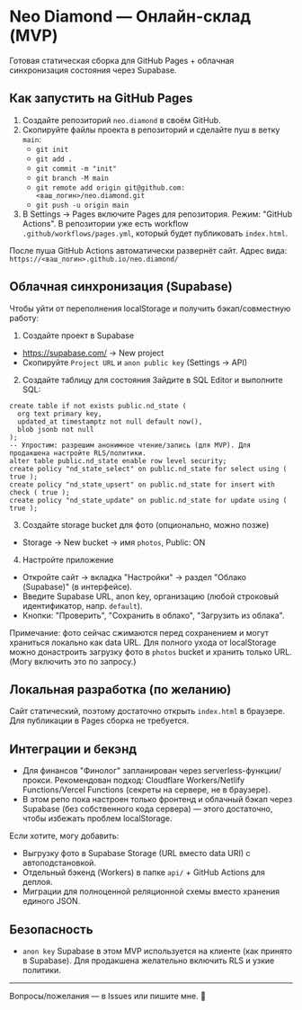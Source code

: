 # Neo Diamond — Онлайн-склад (MVP)

Готовая статическая сборка для GitHub Pages + облачная синхронизация состояния через Supabase.

## Как запустить на GitHub Pages

1. Создайте репозиторий `neo.diamond` в своём GitHub.
2. Скопируйте файлы проекта в репозиторий и сделайте пуш в ветку `main`:
   - `git init`
   - `git add .`
   - `git commit -m "init"`
   - `git branch -M main`
   - `git remote add origin git@github.com:<ваш_логин>/neo.diamond.git`
   - `git push -u origin main`
3. В Settings → Pages включите Pages для репозитория. Режим: "GitHub Actions". 
   В репозитории уже есть workflow `.github/workflows/pages.yml`, который будет публиковать `index.html`.

После пуша GitHub Actions автоматически развернёт сайт. Адрес вида:
`https://<ваш_логин>.github.io/neo.diamond/`

## Облачная синхронизация (Supabase)

Чтобы уйти от переполнения localStorage и получить бэкап/совместную работу:

1) Создайте проект в Supabase
- https://supabase.com/ → New project
- Скопируйте `Project URL` и `anon public key` (Settings → API)

2) Создайте таблицу для состояния
Зайдите в SQL Editor и выполните SQL:

```
create table if not exists public.nd_state (
  org text primary key,
  updated_at timestamptz not null default now(),
  blob jsonb not null
);
-- Упростим: разрешим анонимное чтение/запись (для MVP). Для продакшена настройте RLS/политики.
alter table public.nd_state enable row level security;
create policy "nd_state_select" on public.nd_state for select using ( true );
create policy "nd_state_upsert" on public.nd_state for insert with check ( true );
create policy "nd_state_update" on public.nd_state for update using ( true );
```

3) Создайте storage bucket для фото (опционально, можно позже)
- Storage → New bucket → имя `photos`, Public: ON

4) Настройте приложение
- Откройте сайт → вкладка "Настройки" → раздел "Облако (Supabase)" (в интерфейсе).
- Введите Supabase URL, anon key, организацию (любой строковый идентификатор, напр. `default`).
- Кнопки: "Проверить", "Сохранить в облако", "Загрузить из облака".

Примечание: фото сейчас сжимаются перед сохранением и могут храниться локально как data URL. Для полного ухода от localStorage можно донастроить загрузку фото в `photos` bucket и хранить только URL. (Могу включить это по запросу.)

## Локальная разработка (по желанию)
Сайт статический, поэтому достаточно открыть `index.html` в браузере. Для публикации в Pages сборка не требуется.

## Интеграции и бекэнд
- Для финансов "Финолог" запланирован через serverless-функции/прокси. Рекомендован подход: Cloudflare Workers/Netlify Functions/Vercel Functions (секреты на сервере, не в браузере).
- В этом репо пока настроен только фронтенд и облачный бэкап через Supabase (без собственного кода сервера) — этого достаточно, чтобы избежать проблем localStorage.

Если хотите, могу добавить:
- Выгрузку фото в Supabase Storage (URL вместо data URI) с автоподстановкой.
- Отдельный бэкенд (Workers) в папке `api/` + GitHub Actions для деплоя.
- Миграции для полноценной реляционной схемы вместо хранения единого JSON.

## Безопасность
- `anon key` Supabase в этом MVP используется на клиенте (как принято в Supabase). Для продакшена желательно включить RLS и узкие политики.

---
Вопросы/пожелания — в Issues или пишите мне. 🚀


